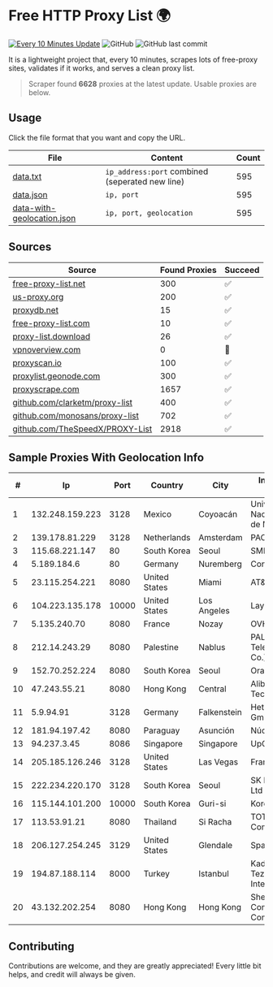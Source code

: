 
# Free HTTP Proxy List 🌍

[![Every 10 Minutes Update](https://github.com/mertguvencli/http-proxy-list/actions/workflows/main.yml/badge.svg?branch=main)](https://github.com/mertguvencli/http-proxy-list/actions/workflows/main.yml)
![GitHub](https://img.shields.io/github/license/mertguvencli/http-proxy-list)
![GitHub last commit](https://img.shields.io/github/last-commit/mertguvencli/http-proxy-list)

It is a lightweight project that, every 10 minutes, scrapes lots of free-proxy sites, validates if it works, and serves a clean proxy list.


> Scraper found **6628** proxies at the latest update. Usable proxies are below.

## Usage

Click the file format that you want and copy the URL.


|File|Content|Count|
|----|-------|-----|
|[data.txt](https://raw.githubusercontent.com/mertguvencli/http-proxy-list/main/proxy-list/data.txt)|`ip_address:port` combined (seperated new line)|595|
|[data.json](https://raw.githubusercontent.com/mertguvencli/http-proxy-list/main/proxy-list/data.json)|`ip, port`|595|
|[data-with-geolocation.json](https://raw.githubusercontent.com/mertguvencli/http-proxy-list/main/proxy-list/data-with-geolocation.json)|`ip, port, geolocation`|595|

## Sources

|Source|Found Proxies|Succeed|
|------|-------------|-------|
|[free-proxy-list.net](https://free-proxy-list.net)|300|✅|
|[us-proxy.org](https://www.us-proxy.org)|200|✅|
|[proxydb.net](http://proxydb.net)|15|✅|
|[free-proxy-list.com](https://free-proxy-list.com/?page=&port=&type%5B%5D=http&type%5B%5D=https&up_time=0&search=Search)|10|✅|
|[proxy-list.download](https://www.proxy-list.download/HTTP)|26|✅|
|[vpnoverview.com](https://vpnoverview.com/privacy/anonymous-browsing/free-proxy-servers)|0|🚫|
|[proxyscan.io](https://www.proxyscan.io)|100|✅|
|[proxylist.geonode.com](https://proxylist.geonode.com/api/proxy-list?limit=300&page=1&sort_by=lastChecked&sort_type=desc&protocols=http,https)|300|✅|
|[proxyscrape.com](https://api.proxyscrape.com/v2/?request=displayproxies&protocol=http&timeout=10000&country=all&ssl=all&anonymity=all)|1657|✅|
|[github.com/clarketm/proxy-list](https://raw.githubusercontent.com/clarketm/proxy-list/master/proxy-list-raw.txt)|400|✅|
|[github.com/monosans/proxy-list](https://raw.githubusercontent.com/monosans/proxy-list/main/proxies/http.txt)|702|✅|
|[github.com/TheSpeedX/PROXY-List](https://raw.githubusercontent.com/TheSpeedX/PROXY-List/master/http.txt)|2918|✅|


## Sample Proxies With Geolocation Info

|#|Ip|Port|Country|City|Internet Service Provider|
|-|--|----|-------|----|-------------------------|
|1|132.248.159.223|3128|Mexico|Coyoacán|Universidad Nacional Autonoma de Mexico|
|2|139.178.81.229|3128|Netherlands|Amsterdam|PACKET-HOST|
|3|115.68.221.147|80|South Korea|Seoul|SMILESERV|
|4|5.189.184.6|80|Germany|Nuremberg|Contabo GmbH|
|5|23.115.254.221|8080|United States|Miami|AT&T Services, Inc.|
|6|104.223.135.178|10000|United States|Los Angeles|LayerHost|
|7|5.135.240.70|8080|France|Nozay|OVH SAS|
|8|212.14.243.29|8080|Palestine|Nablus|PALTEL (Palestine Telecommunications Co.).|
|9|152.70.252.224|8080|South Korea|Seoul|Oracle Corporation|
|10|47.243.55.21|8080|Hong Kong|Central|Alibaba (US) Technology Co., Ltd.|
|11|5.9.94.91|3128|Germany|Falkenstein|Hetzner Online GmbH|
|12|181.94.197.42|8080|Paraguay|Asunción|Núcleo S.A.|
|13|94.237.3.45|8086|Singapore|Singapore|UpCloud Ltd|
|14|205.185.126.246|3128|United States|Las Vegas|FranTech Solutions|
|15|222.234.220.170|3128|South Korea|Seoul|SK Broadband Co Ltd|
|16|115.144.101.200|10000|South Korea|Guri-si|Korea Telecom|
|17|113.53.91.21|8080|Thailand|Si Racha|TOT Public Company Limited|
|18|206.127.254.245|3129|United States|Glendale|Spartan Host Ltd|
|19|194.87.188.114|8000|Turkey|Istanbul|Kadir Huseyin Tezcan Nosspeed Internet Teknolojileri|
|20|43.132.202.254|8080|Hong Kong|Hong Kong|Shenzhen Tencent Computer Systems Company Limited|



## Contributing

Contributions are welcome, and they are greatly appreciated! Every
little bit helps, and credit will always be given.

